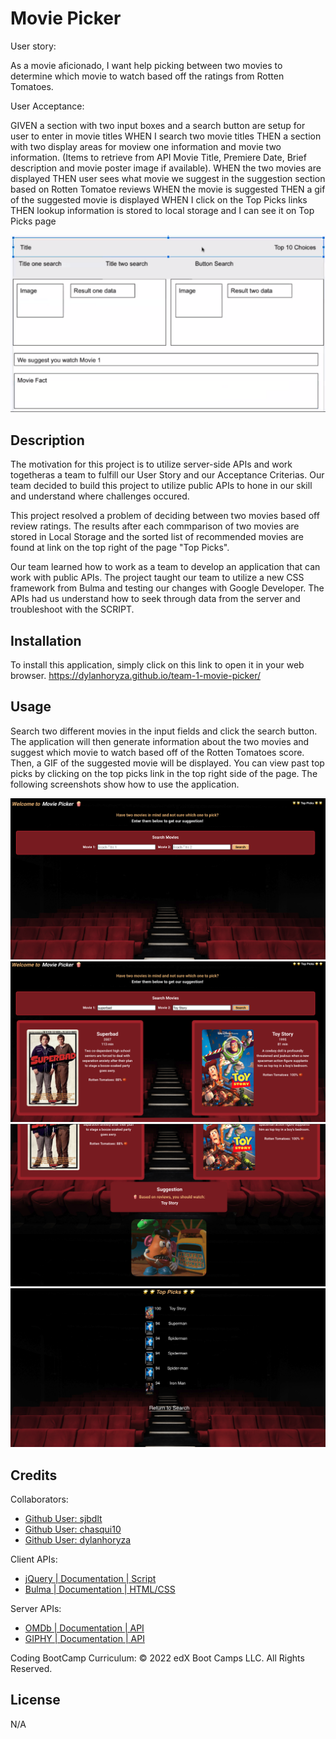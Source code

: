 # Movie Picker 

User story:

As a movie aficionado,
I want help picking between two movies
to determine which movie to watch based off the ratings from Rotten Tomatoes.

User Acceptance:

GIVEN a section with two input boxes and a search button are setup for user to enter in movie titles
WHEN I search two movie titles
THEN a section with two display areas for moview one information and movie two information. (Items to retrieve from API Movie Title, Premiere Date,  Brief description and movie poster image if available).
WHEN the two movies are displayed
THEN user sees what movie we suggest in the suggestion section based on Rotten Tomatoe reviews
WHEN the movie is suggested
THEN a gif of the suggested movie is displayed 
WHEN I click on the Top Picks links
THEN lookup information is stored to local storage and I can see it on Top Picks page

![wireframe](/assets/images//Wireframe.png)

## Description
The motivation for this project is to utilize server-side APIs and work togetheras a team to fulfill our User Story and our Acceptance Criterias. Our team decided to build this project to utilize public APIs to hone in our skill and understand where challenges occured.

This project resolved a problem of deciding between two movies based off review ratings. The results after each commparison of two movies are stored in Local Storage and the sorted list of recommended movies are found at link on the top right of the page "Top Picks".

Our team learned how to work as a team to develop an application that can work with public APIs. The project taught our team to utilize a new CSS framework from Bulma and testing our changes with Google Developer. The APIs had us understand how to seek through data from the server and troubleshoot with the SCRIPT.  
 
## Installation

To install this application, simply click on this link to open it in your web browser.
https://dylanhoryza.github.io/team-1-movie-picker/

## Usage

Search two different movies in the input fields and click the search button. The application will then generate information about the two movies
and suggest which movie to watch based off of the Rotten Tomatoes score. Then, a GIF of the suggested movie will be displayed. You can view past top picks
by clicking on the top picks link in the top right side of the page. The following screenshots show how to use the application.

![screenshot1](/assets/images//screenshotp1.png)
![screenshot2](/assets/images//screenshotp2.png)
![screenshot3](/assets/images//screenshotp3.png)
![screenshot4](/assets/images//screenshotp4.png)
    
## Credits

Collaborators:
- [Github User: sjbdlt ](https://github.com/sjbdlt)
- [Github User: chasqui10 ](https://github.com/Chasqui10)
- [Github User: dylanhoryza ](https://github.com/dylanhoryza)

Client APIs:
- [jQuery | Documentation | Script ](https://api.jquery.com/)
- [Bulma | Documentation | HTML/CSS ](https://bulma.io/documentation/)

Server APIs:
- [OMDb | Documentation | API ](https://www.omdbapi.com/)
- [GIPHY | Documentation | API ](https://developers.giphy.com/docs/api/)

Coding BootCamp Curriculum:
© 2022 edX Boot Camps LLC. All Rights Reserved.


## License

N/A

